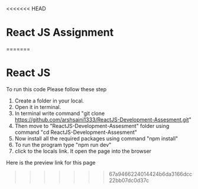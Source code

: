 <<<<<<< HEAD
# React JS Assignment
=======
# React JS 

To run this code Please follow these step
1. Create a folder in your local.
2. Open it in terminal.
3. In terminal write command "git clone https://github.com/arshsaini1333/ReactJS-Development-Assesment.git"
4. Then move to "ReactJS-Development-Assesment" folder using command "cd ReactJS-Development-Assesment"
5. Now install all the required packages using command "npm install"
6. To run the program type "npm run dev"
7. click to the locals link. It open the page into the browser

Here is the preview link for this page
>>>>>>> 67a9466224014424b6da3166dcc22bb07dc0d37c
